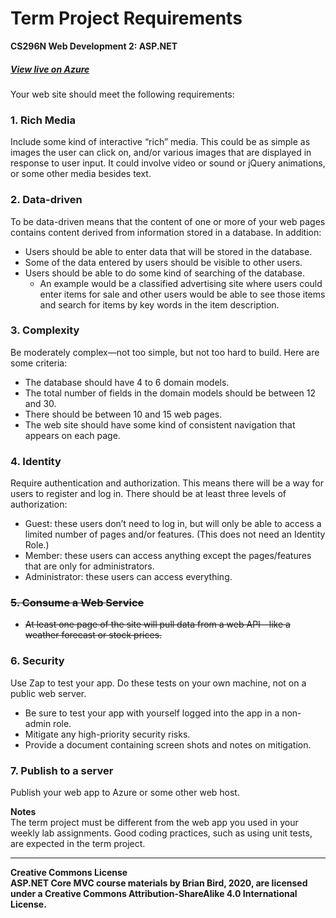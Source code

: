 # Term Project Requirements
**CS296N Web Development 2: ASP.NET**

##### [View live on Azure](https://bookofspells.azurewebsites.net/)

Your web site should meet the following requirements:

### 1. Rich Media
Include some kind of interactive “rich” media. This could be as simple as images the user can click on, and/or various images that are displayed in response to user input. It could involve video or sound or jQuery animations, or some other media besides text.

### 2. Data-driven
To be data-driven means that the content of one or more of your web pages contains content derived from information stored in a database. In addition:
- Users should be able to enter data that will be stored in the database.
- Some of the data entered by users should be visible to other users. 
- Users should be able to do some kind of searching of the database.
  - An example would be a classified advertising site where users could enter items for sale and other users would be able to see those items and search for items by key words in the item description.

### 3. Complexity
Be moderately complex—not too simple, but not too hard to build. Here are some criteria:
- The database should have  4 to 6 domain models.
- The total number of fields in the domain models should be between 12 and 30.
- There should be between 10 and 15 web pages.
- The web site should have some kind of consistent navigation that appears on each page.

### 4. Identity
Require authentication and authorization. This means there will be a way for users to register and log in. There should be at least three levels of authorization:
- Guest: these users don’t need to log in, but will only be able to access a limited number of pages and/or features. (This does not need an Identity Role.)
- Member: these users can access anything except the pages/features that are only for administrators.
- Administrator: these users can access everything.

### ~~5. Consume a Web Service~~
- ~~At least one page of the site will pull data from a web API—like a weather forecast or stock prices.~~

### 6. Security
Use Zap to test your app. Do these tests on your own machine, not on a public web server.
- Be sure to test your app with yourself logged into the app in a non-admin role.
- Mitigate any high-priority security risks.
- Provide a document containing screen shots and notes on mitigation.

### 7. Publish to a server
Publish your web app to Azure or some other web host.


**Notes**<br>
The term project must be different from the web app you used in your weekly lab assignments.
Good coding practices, such as using unit tests, are expected in the term project. 

---

**Creative Commons License**<br>
**ASP.NET Core MVC course materials by Brian Bird, 2020, are licensed under a Creative Commons Attribution-ShareAlike 4.0 International License.**
